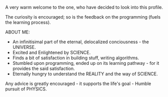 A very warm welcome to the one, who have decided to look into this profile.

The curiosity is encouraged; so is the feedback on the programming (fuels the learning process).

ABOUT ME: 
 * An infinitisimal part of the eternal, delocalized conciousness - the UNIVERSE.
 * Excited and Enlightened by SCIENCE.
 * Finds a bit of satisfaction in building stuff, writing algorithms.
 * Stumbled upon programming, ended up on its learning pathway - for it provides the said satisfaction.
 * Eternally hungry to understand the REALITY and the way of SCIENCE.

Any advice is greatly encouraged - it supports the life's goal - Humble pursuit of PHYSICS.

<!---
PAWAN-G14/PAWAN-G14 is a ✨ special ✨ repository because its `README.md` (this file) appears on your GitHub profile.
You can click the Preview link to take a look at your changes.
--->
